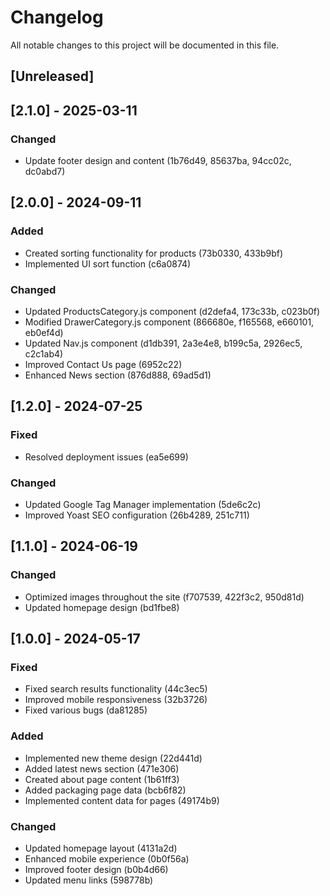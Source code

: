 # Changelog

All notable changes to this project will be documented in this file.

## [Unreleased]

## [2.1.0] - 2025-03-11
### Changed
- Update footer design and content (1b76d49, 85637ba, 94cc02c, dc0abd7)

## [2.0.0] - 2024-09-11
### Added
- Created sorting functionality for products (73b0330, 433b9bf)
- Implemented UI sort function (c6a0874)

### Changed
- Updated ProductsCategory.js component (d2defa4, 173c33b, c023b0f)
- Modified DrawerCategory.js component (866680e, f165568, e660101, eb0ef4d)
- Updated Nav.js component (d1db391, 2a3e4e8, b199c5a, 2926ec5, c2c1ab4)
- Improved Contact Us page (6952c22)
- Enhanced News section (876d888, 69ad5d1)

## [1.2.0] - 2024-07-25
### Fixed
- Resolved deployment issues (ea5e699)

### Changed
- Updated Google Tag Manager implementation (5de6c2c)
- Improved Yoast SEO configuration (26b4289, 251c711)

## [1.1.0] - 2024-06-19
### Changed
- Optimized images throughout the site (f707539, 422f3c2, 950d81d)
- Updated homepage design (bd1fbe8)

## [1.0.0] - 2024-05-17
### Fixed
- Fixed search results functionality (44c3ec5)
- Improved mobile responsiveness (32b3726)
- Fixed various bugs (da81285)

### Added
- Implemented new theme design (22d441d)
- Added latest news section (471e306)
- Created about page content (1b61ff3)
- Added packaging page data (bcb6f82)
- Implemented content data for pages (49174b9)

### Changed
- Updated homepage layout (4131a2d)
- Enhanced mobile experience (0b0f56a)
- Improved footer design (b0b4d66)
- Updated menu links (598778b)